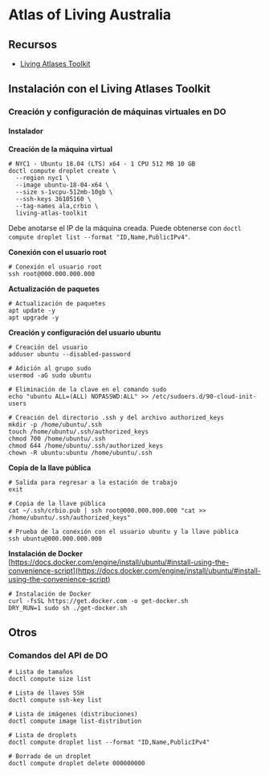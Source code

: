 # Atlas of Living Australia

## Recursos
- [Living Atlases Toolkit](https://github.com/living-atlases/la-toolkit)

## Instalación con el Living Atlases Toolkit

### Creación y configuración de máquinas virtuales en DO

#### Instalador
**Creación de la máquina virtual**
```shell
# NYC1 - Ubuntu 18.04 (LTS) x64 - 1 CPU 512 MB 10 GB
doctl compute droplet create \
  --region nyc1 \
  --image ubuntu-18-04-x64 \
  --size s-1vcpu-512mb-10gb \
  --ssh-keys 36105160 \
  --tag-names ala,crbio \
  living-atlas-toolkit
```
Debe anotarse el IP de la máquina creada. Puede obtenerse con `doctl compute droplet list --format "ID,Name,PublicIPv4"`.

**Conexión con el usuario root**
```shell
# Conexión el usuario root
ssh root@000.000.000.000
```

**Actualización de paquetes**
```shell
# Actualización de paquetes
apt update -y
apt upgrade -y
```

**Creación y configuración del usuario ubuntu**
```shell
# Creación del usuario
adduser ubuntu --disabled-password

# Adición al grupo sudo
usermod -aG sudo ubuntu

# Eliminación de la clave en el comando sudo
echo "ubuntu ALL=(ALL) NOPASSWD:ALL" >> /etc/sudoers.d/90-cloud-init-users

# Creación del directorio .ssh y del archivo authorized_keys
mkdir -p /home/ubuntu/.ssh
touch /home/ubuntu/.ssh/authorized_keys
chmod 700 /home/ubuntu/.ssh
chmod 644 /home/ubuntu/.ssh/authorized_keys
chown -R ubuntu:ubuntu /home/ubuntu/.ssh
```

**Copia de la llave pública**
```shell
# Salida para regresar a la estación de trabajo
exit

# Copia de la llave pública
cat ~/.ssh/crbio.pub | ssh root@000.000.000.000 "cat >> /home/ubuntu/.ssh/authorized_keys"

# Prueba de la conexión con el usuario ubuntu y la llave pública
ssh ubuntu@000.000.000.000
```

**Instalación de Docker**\
[https://docs.docker.com/engine/install/ubuntu/#install-using-the-convenience-script](https://docs.docker.com/engine/install/ubuntu/#install-using-the-convenience-script)
```shell
# Instalación de Docker
curl -fsSL https://get.docker.com -o get-docker.sh
DRY_RUN=1 sudo sh ./get-docker.sh
```

## Otros

### Comandos del API de DO
```shell
# Lista de tamaños
doctl compute size list

# Lista de llaves SSH
doctl compute ssh-key list

# Lista de imágenes (distribuciones)
doctl compute image list-distribution

# Lista de droplets
doctl compute droplet list --format "ID,Name,PublicIPv4"

# Borrado de un droplet
doctl compute droplet delete 000000000

